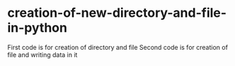 # creation-of-new-directory-and-file-in-python
First code is for creation of directory and file
Second code is for creation of file and writing data in it
